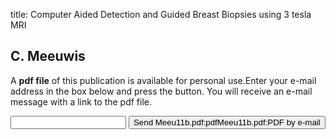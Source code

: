 title: Computer Aided Detection and Guided Breast Biopsies using 3 tesla MRI

## C. Meeuwis
A <b>pdf file</b> of this publication is available for personal use.Enter your e-mail address in the box below and press the button. You will receive an e-mail message with a link to the pdf file.
<form action="sender.php">  <input type="text" name="email">  <input type="submit" value="Send Meeu11b.pdf:pdfMeeu11b.pdf:PDF by e-mail"></form>